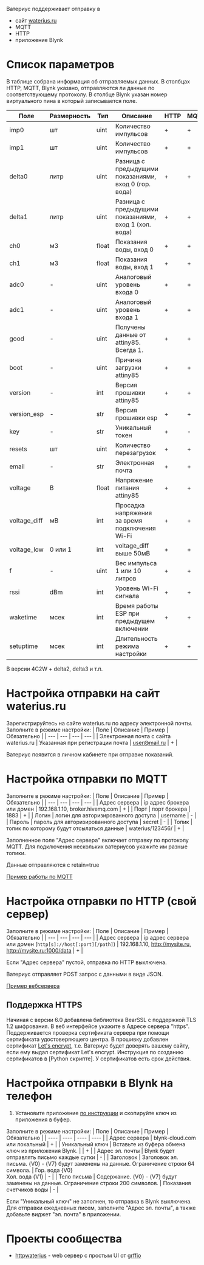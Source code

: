 Ватериус поддерживает отправку в
- сайт <a href="https://waterius.ru" target="_blank">waterius.ru</a>
- MQTT
- HTTP
- приложение Blynk

# Список параметров
В таблице собрана информация об отправляемых данных. В столбцах HTTP, MQTT, Blynk указано, отправляются ли данные по соответствующему протоколу. В столбце Blynk указан номер виртуального пина в который записывается поле.

| Поле | Размерность | Тип | Описание | HTTP | MQTT | Blynk | 
| --- | --- | --- | --- | --- | --- | --- |
| imp0 | шт | uint | Количество импульсов | + | + | V0 | 
| imp1 | шт | uint | Количество импульсов | + | + | V1 | 
| delta0 | литр | uint | Разница с предыдущими показаниями, вход 0 (гор. вода) | + | + | V3 | 
| delta1 | литр | uint | Разница с предыдущими показаниями, вход 1 (хол. вода) | + | + | V4 | 
| ch0 | м3 | float | Показания воды, вход 0 | + | + | - |
| ch1 | м3 | float | Показания воды, вход 1 | + | + | - |
| adc0 | - | uint | Аналоговый уровень входа 0 | + | + | - |
| adc1 | - | uint | Аналоговый уровень входа 1 | + | + | - |
| good | - | uint | Получены данные от attiny85. Всегда 1. | + | + | - |
| boot | - | uint | Причина загрузки attiny85 | + | + | - |
| version | - | int | Версия прошивки attiny85 | + | + | - |
| version_esp | - | str | Версия прошивки esp | + | + | - |
| key | - | str | Уникальный токен | + | - | - |
| resets | шт | uint | Количество перезагрузок | + | + | V5 |
| email | - | str | Электронная почта | + | + | - |
| voltage | В | float | Напряжение питания attiny85 | + | + | V2 |
| voltage_diff | мВ | int | Просадка напряжения за время подключения Wi-Fi | + | + | V7 |
| voltage_low | 0 или 1 | int | voltage_diff выше 50мВ  | + | + | V6 (светодиод) |
| f | - | uint | Вес импульса 1 или 10 литров | + | + | - |
| rssi | dBm | int | Уровень Wi-Fi сигнала | + | + | V8 |
| waketime | мсек | int | Время работы ESP при предыдущем включении | + | + | - |
| setuptime | мсек | int | Длительность режима настройки | + | + | - |

В версии 4C2W + delta2, delta3 и т.п.

# Настройка отправки на сайт waterius.ru
Зарегистрируйтесь на сайте waterius.ru по адресу электронной почты.
Заполните в режиме настройки:
| Поле | Описание | Пример | Обязательно |
| --- | --- | --- | --- |
| Электронная почта с сайта waterius.ru | Указанная при регистрации почта | user@mail.ru | + |

Ватериус появится в личном кабинете при отправке показаний.

# Настройка отправки по MQTT 
Заполните в режиме настройки:
| Поле | Описание | Пример | Обязательно |
| --- | --- | --- | --- |
| Адрес сервера | ip адрес брокера или домен | 192.168.1.10, broker.hivemq.com | + |
| Порт | порт брокера | 1883 | + |
| Логин | логин для авторизированного доступа | username | - |
| Пароль | пароль для авторизированного доступа | secret | - |
| Топик | топик по которому будут отсылаться данные | waterius/123456/ | + |

Заполненное поле "Адрес сервера" включает отправку по протоколу MQTT.
Для подключения нескольких ватериусов укажите им разные топики.

Данные отправляются с retain=true

<a href="https://github.com/dontsovcmc/waterius/wiki/%D0%9F%D1%80%D0%B8%D0%BC%D0%B5%D1%80-%D1%80%D0%B0%D0%B1%D0%BE%D1%82%D1%8B-%D0%BF%D0%BE-MQTT">Пример работы по MQTT</a>

# Настройка отправки по HTTP (свой сервер)

Заполните в режиме настройки:
| Поле | Описание | Пример | Обязательно |
| --- | --- | --- | --- |
| Адрес сервера | ip адрес сервера или домен (```http[s]://host[:port][/path]```) | 192.168.1.10, http://mysite.ru, http://mysite.ru:1000/data | + |

Если "Адрес сервера" пустой, отправка по HTTP выключена.

Ватериус отправляет POST запрос с данными в виде JSON.

<a href="https://github.com/dontsovcmc/waterius/wiki/%D0%9F%D1%80%D0%B8%D0%BC%D0%B5%D1%80-%D0%B2%D0%B5%D0%B1%D1%81%D0%B5%D1%80%D0%B2%D0%B5%D1%80%D0%B0">Пример вебсервера</a>

## Поддержка HTTPS 

Начиная с версии 6.0 добавлена библиотека BearSSL с поддержкой TLS 1.2 шифрования.
В веб интерфейсе укажите в Адресе сервера "https".
Поддерживается проверка сертификата сервера при помощи сертификата удостоверяющего центра.
В прошивку добавлен сертификат [Let's encrypt](https://letsencrypt.org/certificates/), т.е. Ватериус будет доверять вашему сайту, если ему выдал сертификат Let's encrypt. Инструкция по созданию сертификатов в [Python скрипте]. У сертификатов есть срок действия.

# Настройка отправки в Blynk на телефон

1. Установите приложение <a href="https://github.com/dontsovcmc/waterius/wiki/%D0%9D%D0%B0%D1%81%D1%82%D1%80%D0%BE%D0%B9%D0%BA%D0%B0-%D0%BF%D1%80%D0%B8%D0%BB%D0%BE%D0%B6%D0%B5%D0%BD%D0%B8%D1%8F-Blynk">по инструкции</a> и скопируйте ключ из приложения в буфер.

Заполните в режиме настройки:
| Поле | Описание | Пример | Обязательно |
| ---- | ---- | ---- | ---- |
| Адрес сервера | blynk-cloud.com или локальный | + |
| Уникальный ключ | Вставьте из буфера обмена ключ из приложения Blynk. | | + |
| Адрес эл. почты | Blynk будет отправлять письмо каждые сутки | - |
| Заголовок | Заголовок эл. письма. {V0} - {V7} будут заменены на данные. Ограничение строки 64 символа. | Гор. вода {V0} <br>Хол. вода {V1} | - |
| Тело письма | Содержание. {V0} - {V7} будут заменены на данные. Ограничение строки 200 символов.  | Показания счетчиков воды | - |

Если "Уникальный ключ" не заполнен, то отправка в Blynk выключена.
Для отправки ежедневных писем, заполните "Адрес эл. почты", а также добавьте виджет "эл. почта" в приложении.


# Проекты сообщества
* [httpwaterius](https://github.com/grffio/httpwaterius) - web сервер с простым UI от [grffio](https://github.com/grffio)
